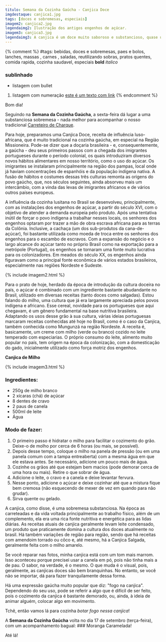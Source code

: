 ```yaml
---
titulo: Semana da Cozinha Gaúcha - Canjica Doce
imgdestaque: canjica1.jpg
tags: [doces e sobremesas, especiais]
imagem2: canjica2.jpg
legendaimg2: Ilustração dos antigos engenhos de açúcar.
imagem3: canjica3.jpg
legendaimg3: A canjica é um doce muito saboroso e substancioso, quase uma refeição!
---
```

{% comment %}
#tags: bebidas, doces e sobremesas, paes e bolos, lanches, massas , carnes , saladas, reutilizando sobras, pratos quentes, comida rapida, cozinha saudavel, especiais
**bold**
*italico*
### sublinhado
* listagem com bullet
1. listagem com numeração
[este é um texto com link](https://www.enderecodolink.com)
{% endcomment %}

Bom dia!

Seguindo na **Semana da Cozinha Gaúcha**, a sexta-feira dá lugar a uma substanciosa sobremesa - nada melhor para acompanhar o nosso tradicional [Carreteiro de Charque](https://paneladepau.com.br/). 

Para hoje, preparamos uma Canjica Doce, receita de influência luso-africana, que é muito tradicional na cozinha gaúcha, em especial na Região Missioneira. Pode-se dizer que a doçaria brasileira - e, consequentemente, a gaúcha - deu seus primeiros passos com a chegada dos imigrantes portugueses durante o período colonial, os quais introduziram diversos novos hábitos alimentares em nosso território, como o uso do açúcar. Os imigrantes se instalaram principalmente na região dos pampas, local onde já haviam concentrações de espanhóis e da população indígena nativa. A fusão de hábitos e costumes dessas três culturas remonta as origens do povo gaúcho, que, nos séculos seguintes, ainda absorveu mais um intercâmbio, com a vinda das levas de imigrantes africanos e de vários outros países europeus. 

A influência da cozinha lusitana no Brasil se desenvolveu, principalmente, com as instalações dos engenhos de açúcar, a partir do século XVI, com o objetivo de atender a demanda europeia pelo produto. Após uma tentativa inútil de forçar o povo indígena a trabalhar nesses locais, os senhores dos engenhos optaram por trazer a mão de obra escrava africana para as terras da Colônia. Inclusive, a cachaça (um dos sub-produtos da cana-de-açúcar), foi bastante utilizada como moeda de troca entre os senhores dos engenhos para o escambo de escravos. Com a expansão do negócio e o largo alcance do açúcar tanto no próprio Brasil como na exportação para a metrópole (Portugal), os engenhos se tornaram uma fonte muito lucrativa para os colonizadores. Em meados do século XX, os engenhos ainda figuravam como a principal fonte econômica de vários estados brasileiros, especialmente nas regiões Nordeste e Sudeste. 

{% include imagem2.html %}

Para o prato de hoje, herdado da época de introdução da cultura doceira no país, o açúcar é combinado com um ingrediente bastante abudandante no Brasil, utilizado em diversas receitas (tanto doces como salgadas). Estou falando do milho, uma cultura que já era largamente apreciada pelos povos indígena e africano. Esse cereal, novidade para os portugueses que aqui chegavam, é um gênero fundamental na base nutritiva brasileira. Adaptando os usos desse grão à sua cultura, várias ideias portuguesas marcaram receitas conhecidas até hoje no Brasil, como é o caso da Canjica, também conhecida como Mungunzá na região Nordeste. A receita é, basicamente, um creme com milho (verde ou branco) cozido no leite temperado com especiarias. O próprio consumo do leite, alimento muito popular no país, tem origem na época da colonização, com a domesticação do gado, inicialmente utilizado como força motriz dos engenhos.

**Canjica de Milho** 

{% include imagem3.html %}

### Ingredientes:

* 250g de milho branco
* 2 xícaras (chá) de açúcar
* 8 dentes de cravo
* 2 paus de canela
* 500ml de leite
* Água

### Modo de fazer:

1. O primeiro passo é hidratar o milho para facilitar o cozimento do grão. Deixe-o de molho por cerca de 6 horas (ou mais, se possível). 
2. Depois desse tempo, coloque o milho na panela de pressão (ou em uma panela comum com a tampa entreaberta) com a mesma água em que ele estava antes. Se necessário, adicione um pouco mais de água.
3. Cozinhe os grãos até que estejam bem macios (pode demorar cerca de uma hora ou mais). Retire o que sobrar de água.
4. Adicione o leite, o cravo e a canela e deixe levantar fervura.
5. Nesse ponto, adicione o açúcar e deixe cozinhar até que a mistura fique bem cremosa (não esquecendo de mexer de vez em quando para não grudar). 
6. Sirva quente ou gelado. 

A canjica, como disse, é uma sobremesa substanciosa. Na época as carreteadas e da vida voltada principalmente ao trabalho físico, além de um complemento, ela era uma rica fonte nutritiva e energética para as lidas diárias. As receitas atuais de canjica geralmente levam leite condensado, um produto que praticamente domina a cultura dos doces atualmente no brasil. Há também variações de região para região, sendo que há receitas com amendoim torrado ou côco e, até mesmo, há a Canjica Salgada, geralmente feita com o milho amarelo. 

Se você reparar nas fotos, minha canjica está com um tom mais marrom. Isso aconteceu porque precisei usar a canela em pó, pois não tinha mais a de pau. O sabor, na verdade, é o mesmo. O que muda é o visual, pois, geralmente, as canjicas doces são bem branquinhas. No entanto, se você não se importar, dá para fazer tranquilamente dessa forma. 

Há uma expressão gaúcha muito popular que diz: "fogo na canjica". Dependendo do seu uso, pode se referir a algo que é difícil de ser feito, pois o cozimento da canjica é bastante demorado, ou, ainda, à ideia de animar alguém, colocar algo em movimento. 

Tchê, então vamos lá para cozinha *botar fogo nessa canjica*!

A **Semana da Cozinha Gaúcha** volta no dia 17 de setembro (terça-feira), com um acompanhamento bagual: ### Moranga Caramelada!

Até lá!


